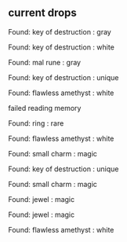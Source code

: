 ## current drops

Found: key of destruction : gray
Found: key of destruction : white
Found: mal rune : gray
Found: key of destruction : unique
Found: flawless amethyst : white
failed reading memory
Found: ring : rare
Found: flawless amethyst : white
Found: small charm : magic
Found: key of destruction : unique
Found: small charm : magic
Found: jewel : magic
Found: jewel : magic
Found: flawless amethyst : white
